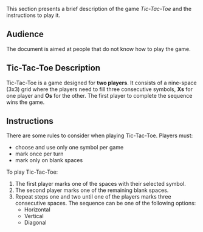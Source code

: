 This section presents a brief description of the game *Tic-Tac-Toe* and the instructions to play it.

## Audience
The document is aimed at people that do not know how to play the game.

## Tic-Tac-Toe Description
Tic-Tac-Toe is a game designed for **two players**. It consists of a nine-space (3x3) grid where the players need to fill three consecutive symbols, **Xs** for one player and **Os** for the other. The first player to complete the sequence wins the game.

## Instructions
There are some rules to consider when playing Tic-Tac-Toe. Players must:

* choose and use only one symbol per game
* mark once per turn
* mark only on blank spaces


To play Tic-Tac-Toe:

1. The first player marks one of the spaces with their selected symbol.
2. The second player marks one of the remaining blank spaces.
3. Repeat steps one and two until one of the players marks three consecutive spaces. The sequence can be one of the following options:
    * Horizontal
    * Vertical
    * Diagonal